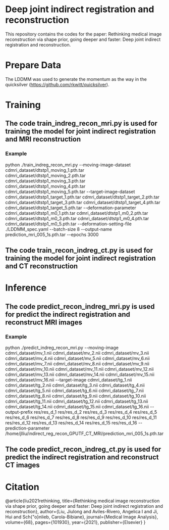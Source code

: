 # Deep joint indirect registration and reconstruction

This repository contains the codes for the paper: Rethinking medical image reconstruction via shape prior, going deeper and faster: Deep joint indirect registration and reconstruction.

# Prepare Data
The LDDMM was used to generate the momentum as the way in the quicksilver (https://github.com/rkwitt/quicksilver).

# Training 


## The code train_indreg_recon_mri.py is used for training the model for joint indirect registration and MRI reconstruction  
### Example
python ./train_indreg_recon_mri.py --moving-image-dataset cdmri_dataset/dtstp1_moving_1.pth.tar cdmri_dataset/dtstp1_moving_2.pth.tar  cdmri_dataset/dtstp1_moving_3.pth.tar cdmri_dataset/dtstp1_moving_4.pth.tar cdmri_dataset/dtstp1_moving_5.pth.tar  --target-image-dataset cdmri_dataset/dtstp1_target_1.pth.tar cdmri_dataset/dtstp1_target_2.pth.tar cdmri_dataset/dtstp1_target_3.pth.tar cdmri_dataset/dtstp1_target_4.pth.tar cdmri_dataset/dtstp1_target_5.pth.tar  --deformation-parameter cdmri_dataset/dtstp1_m0_1.pth.tar cdmri_dataset/dtstp1_m0_2.pth.tar cdmri_dataset/dtstp1_m0_3.pth.tar cdmri_dataset/dtstp1_m0_4.pth.tar cdmri_dataset/dtstp1_m0_5.pth.tar --deformation-setting-file ./LDDMM_spec.yaml  --batch-size 8 --output-name prediction_mri_005_1s.pth.tar --epochs 3000   

## The code train_recon_indreg_ct.py is used for training the model for joint indirect registration and CT reconstruction  


# Inference


## The code predict_recon_indreg_mri.py is used for predict the indirect registration and reconstruct MRI images  
### Example 
python ./predict_indreg_recon_mri.py --moving-image cdmri_dataset/mv_1.nii  cdmri_dataset/mv_2.nii  cdmri_dataset/mv_3.nii   cdmri_dataset/mv_4.nii  cdmri_dataset/mv_5.nii  cdmri_dataset/mv_6.nii  cdmri_dataset/mv_7.nii  cdmri_dataset/mv_8.nii cdmri_dataset/mv_9.nii  cdmri_dataset/mv_10.nii  cdmri_dataset/mv_11.nii   cdmri_dataset/mv_12.nii  cdmri_dataset/mv_13.nii  cdmri_dataset/mv_14.nii  cdmri_dataset/mv_15.nii  cdmri_dataset/mv_16.nii --target-image  cdmri_dataset/tg_1.nii  cdmri_dataset/tg_2.nii  cdmri_dataset/tg_3.nii  cdmri_dataset/tg_4.nii cdmri_dataset/tg_5.nii  cdmri_dataset/tg_6.nii cdmri_dataset/tg_7.nii cdmri_dataset/tg_8.nii cdmri_dataset/tg_9.nii  cdmri_dataset/tg_10.nii  cdmri_dataset/tg_11.nii  cdmri_dataset/tg_12.nii cdmri_dataset/tg_13.nii  cdmri_dataset/tg_14.nii cdmri_dataset/tg_15.nii cdmri_dataset/tg_16.nii --output-prefix  res/res_d_1   res/res_d_2  res/res_d_3  res/res_d_4 res/res_d_5 res/res_d_6 res/res_d_7 res/res_d_8 res/res_d_9   res/res_d_10  res/res_d_11  res/res_d_12 res/res_d_13 res/res_d_14 res/res_d_15 res/res_d_16  --prediction-parameter  /home/jlliu/indirect_reg_recon_GPUTF_CT_MRI/prediction_mri_005_1s.pth.tar 

## The code predict_recon_indreg_ct.py is used for predict the indirect registration and reconstruct CT images   


# Citation

@article{liu2021rethinking,
  title={Rethinking medical image reconstruction via shape prior, going deeper and faster: Deep joint indirect registration and reconstruction},
  author={Liu, Jiulong and Aviles-Rivero, Angelica I and Ji, Hui and Sch{\"o}nlieb, Carola-Bibiane},
  journal={Medical Image Analysis},
  volume={68},
  pages={101930},
  year={2021},
  publisher={Elsevier}
}
